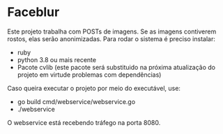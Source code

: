 # Faceblur

Este projeto trabalha com POSTs de imagens. Se as imagens contiverem rostos, elas serão anonimizadas.
Para rodar o sistema é preciso instalar:

- ruby
- python 3.8 ou mais recente
- Pacote cvlib (este pacote será substituido na próxima atualização do projeto em virtude problemas com dependências)

Caso queira executar o projeto por meio do executável, use:

- go build cmd/webservice/webservice.go
- ./webservice

O webservice está recebendo tráfego na porta 8080. 
